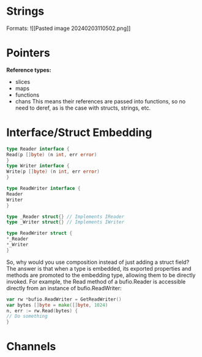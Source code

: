 # Strings

Formats:
![[Pasted image 20240203110502.png]]

# Pointers

**Reference types:**
- slices
- maps
- functions
- chans
This means their references are passed into functions, so no need to deref, as is the case with structs, strings, etc.

# Interface/Struct Embedding

``` go
type Reader interface {
Read(p []byte) (n int, err error)
}
type Writer interface {
Write(p []byte) (n int, err error)
}

type ReadWriter interface {
Reader
Writer
}
```

``` go
type _Reader struct{} // Implements IReader
type _Writer struct{} // Implements IWriter

type ReadWriter struct {
*_Reader
*_Writer
}

```

So, why would you use composition instead of just adding a struct field? The answer is that when a type is embedded, its exported properties and methods are promoted to the embedding type, allowing them to be directly invoked. For example, the Read method of a bufio.Reader is accessible directly from an instance of bufio.ReadWriter:
``` go
var rw *bufio.ReadWriter = GetReadWriter()
var bytes []byte = make([]byte, 1024)
n, err := rw.Read(bytes) {
// Do something
}
```




# Channels

